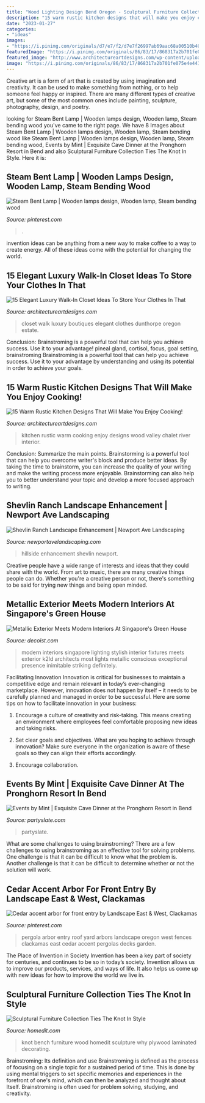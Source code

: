 ```yaml
---
title: "Wood Lighting Design Bend Oregon - Sculptural Furniture Collection Ties The Knot In Style"
description: "15 warm rustic kitchen designs that will make you enjoy cooking!"
date: "2023-01-27"
categories:
- "ideas"
images:
- "https://i.pinimg.com/originals/d7/e7/f2/d7e7f26997ab69aac68a00510b409074.jpg"
featuredImage: "https://i.pinimg.com/originals/86/83/17/868317a2b701fe075e4e4414fc3c7b50.jpg"
featured_image: "http://www.architectureartdesigns.com/wp-content/uploads/2015/01/15-Warm-Rustic-Kitchen-Designs-That-Will-Make-You-Enjoy-Cooking-6-630x420.jpg"
image: "https://i.pinimg.com/originals/86/83/17/868317a2b701fe075e4e4414fc3c7b50.jpg"
---
```



Creative art is a form of art that is created by using imagination and creativity. It can be used to make something from nothing, or to help someone feel happy or inspired. There are many different types of creative art, but some of the most common ones include painting, sculpture, photography, design, and poetry.

	

		
looking for Steam Bent Lamp | Wooden lamps design, Wooden lamp, Steam bending wood you've came to the right page. We have 8 Images about Steam Bent Lamp | Wooden lamps design, Wooden lamp, Steam bending wood like Steam Bent Lamp | Wooden lamps design, Wooden lamp, Steam bending wood, Events by Mint | Exquisite Cave Dinner at the Pronghorn Resort in Bend and also Sculptural Furniture Collection Ties The Knot In Style. Here it is:
		
    
## Steam Bent Lamp | Wooden Lamps Design, Wooden Lamp, Steam Bending Wood

<img loading=lazy src="https://i.pinimg.com/originals/d7/e7/f2/d7e7f26997ab69aac68a00510b409074.jpg" onerror="this.onerror=null;this.src='https://tse4.mm.bing.net/th?id=OIP.fu4MoIic7Gf8AKAPbH5kqgAAAA&amp;pid=15.1';" alt="Steam Bent Lamp | Wooden lamps design, Wooden lamp, Steam bending wood">

_Source: pinterest.com_

>. 

	

invention ideas can be anything from a new way to make coffee to a way to create energy. All of these ideas come with the potential for changing the world.

    
## 15 Elegant Luxury Walk-In Closet Ideas To Store Your Clothes In That

<img loading=lazy src="https://www.architectureartdesigns.com/wp-content/uploads/2014/10/15-Elegant-Luxury-Walk-In-Closet-Ideas-To-Store-Your-Clothes-In-That-Look-Like-Boutiques-2-630x936.jpg" onerror="this.onerror=null;this.src='https://tse2.mm.bing.net/th?id=OIP.eXcSnYmOqS5vO90odv3yDQHaLA&amp;pid=15.1';" alt="15 Elegant Luxury Walk-In Closet Ideas To Store Your Clothes In That">

_Source: architectureartdesigns.com_

>closet walk luxury boutiques elegant clothes dunthorpe oregon estate. 

	

Conclusion: Brainstroming is a powerful tool that can help you achieve success. Use it to your advantage!
pineal gland, cortisol, focus, goal setting, brainstroming
Brainstroming is a powerful tool that can help you achieve success. Use it to your advantage by understanding and using its potential in order to achieve your goals.

    
## 15 Warm Rustic Kitchen Designs That Will Make You Enjoy Cooking!

<img loading=lazy src="http://www.architectureartdesigns.com/wp-content/uploads/2015/01/15-Warm-Rustic-Kitchen-Designs-That-Will-Make-You-Enjoy-Cooking-6-630x420.jpg" onerror="this.onerror=null;this.src='https://tse1.mm.bing.net/th?id=OIP.JyurtHBAbQKxsfxzODuyJwHaE8&amp;pid=15.1';" alt="15 Warm Rustic Kitchen Designs That Will Make You Enjoy Cooking!">

_Source: architectureartdesigns.com_

>kitchen rustic warm cooking enjoy designs wood valley chalet river interior. 

	

Conclusion: Summarize the main points.
Brainstorming is a powerful tool that can help you overcome writer's block and produce better ideas. By taking the time to brainstorm, you can increase the quality of your writing and make the writing process more enjoyable. Brainstorming can also help you to better understand your topic and develop a more focused approach to writing.

    
## Shevlin Ranch Landscape Enhancement | Newport Ave Landscaping

<img loading=lazy src="https://newportavelandscaping.com/wp-content/uploads/2017/03/hillside-landscaping.jpg" onerror="this.onerror=null;this.src='https://tse4.mm.bing.net/th?id=OIP.wCY16j_UDz-qGNMrrPa_5wHaE8&amp;pid=15.1';" alt="Shevlin Ranch Landscape Enhancement | Newport Ave Landscaping">

_Source: newportavelandscaping.com_

>hillside enhancement shevlin newport. 

	

Creative people have a wide range of interests and ideas that they could share with the world. From art to music, there are many creative things people can do. Whether you're a creative person or not, there's something to be said for trying new things and being open minded.

    
## Metallic Exterior Meets Modern Interiors At Singapore&#039;s Green House

<img loading=lazy src="https://cdn.decoist.com/wp-content/uploads/2013/08/Stylish-lighting-fixtures.jpg" onerror="this.onerror=null;this.src='https://tse2.mm.bing.net/th?id=OIP.-VU5w9luM5Wz7V_KhL9-JwHaLH&amp;pid=15.1';" alt="Metallic Exterior Meets Modern Interiors At Singapore&#039;s Green House">

_Source: decoist.com_

>modern interiors singapore lighting stylish interior fixtures meets exterior k2ld architects most lights metallic conscious exceptional presence inimitable striking definitely. 

	

Facilitating Innovation
Innovation is critical for businesses to maintain a competitive edge and remain relevant in today’s ever-changing marketplace. However, innovation does not happen by itself – it needs to be carefully planned and managed in order to be successful. Here are some tips on how to facilitate innovation in your business:
1. Encourage a culture of creativity and risk-taking. This means creating an environment where employees feel comfortable proposing new ideas and taking risks.

2. Set clear goals and objectives. What are you hoping to achieve through innovation? Make sure everyone in the organization is aware of these goals so they can align their efforts accordingly.

3. Encourage collaboration.

    
## Events By Mint | Exquisite Cave Dinner At The Pronghorn Resort In Bend

<img loading=lazy src="https://partyslate.imgix.net/photos/841714/photo-48803e94-111b-4bca-8698-92ab3da6ccbf.jpg?w=1200&amp;h=630&amp;fit=crop&amp;crop=faces%2Cedges&amp;ixlib=js-2.3.1" onerror="this.onerror=null;this.src='https://tse2.mm.bing.net/th?id=OIP.swRTf-oiDnFlRz5d1WTSFwHaD4&amp;pid=15.1';" alt="Events by Mint | Exquisite Cave Dinner at the Pronghorn Resort in Bend">

_Source: partyslate.com_

>partyslate. 

	

What are some challenges to using brainstroming?
There are a few challenges to using brainstroming as an effective tool for solving problems. One challenge is that it can be difficult to know what the problem is. Another challenge is that it can be difficult to determine whether or not the solution will work.

    
## Cedar Accent Arbor For Front Entry By Landscape East &amp; West, Clackamas

<img loading=lazy src="https://i.pinimg.com/originals/86/83/17/868317a2b701fe075e4e4414fc3c7b50.jpg" onerror="this.onerror=null;this.src='https://tse3.mm.bing.net/th?id=OIP.tmzYODSad37Klxqms09aMQHaJ4&amp;pid=15.1';" alt="Cedar accent arbor for front entry by Landscape East &amp; West, Clackamas">

_Source: pinterest.com_

>pergola arbor entry roof yard arbors landscape oregon west fences clackamas east cedar accent pergolas decks garden. 

	

The Place of Invention in Society
Invention has been a key part of society for centuries, and continues to be so in today’s society. Invention allows us to improve our products, services, and ways of life. It also helps us come up with new ideas for how to improve the world we live in.

    
## Sculptural Furniture Collection Ties The Knot In Style

<img loading=lazy src="http://cdn.homedit.com/wp-content/uploads/2014/09/Why-Knot-Bench.jpg" onerror="this.onerror=null;this.src='https://tse1.mm.bing.net/th?id=OIP.5mPPXJAq_VSmN7crHF8IcAHaFj&amp;pid=15.1';" alt="Sculptural Furniture Collection Ties The Knot In Style">

_Source: homedit.com_

>knot bench furniture wood homedit sculpture why plywood laminated decorating. 

	

Brainstroming: Its definition and use
Brainstroming is defined as the process of focusing on a single topic for a sustained period of time. This is done by using mental triggers to set specific memories and experiences in the forefront of one's mind, which can then be analyzed and thought about Itself. Brainstroming is often used for problem solving, studying, and creativity.

